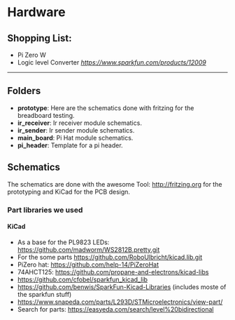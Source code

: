 # Hardware

## Shopping List:

* Pi Zero W
* Logic level Converter *https://www.sparkfun.com/products/12009*
* **


## Folders

* **prototype**: Here are the schematics done with fritzing for the breadboard testing.
* **ir_receiver**: Ir receiver module schematics.
* **ir_sender**: Ir sender module schematics.
* **main_board**: Pi Hat module schematics.
* **pi_header**: Template for a pi header.

## Schematics

The schematics are done with the awesome Tool: http://fritzing.org for the prototyping and KiCad for the PCB design.


### Part libraries we used

#### KiCad

* As a base for the PL9823 LEDs: https://github.com/madworm/WS2812B.pretty.git
* For the some parts https://github.com/RoboUlbricht/kicad.lib.git
* PiZero hat: https://github.com/help-14/PiZeroHat
* 74AHCT125: https://github.com/propane-and-electrons/kicad-libs
* https://github.com/cfobel/sparkfun_kicad_lib
* https://github.com/benwis/SparkFun-Kicad-Libraries (includes moste of the sparkfun stuff)
* https://www.snapeda.com/parts/L293D/STMicroelectronics/view-part/
* Search for parts: https://easyeda.com/search/level%20bidirectional

